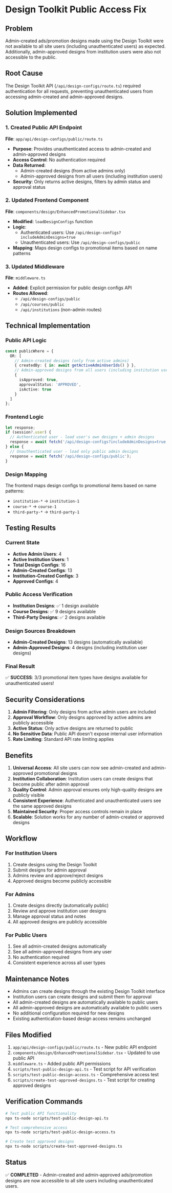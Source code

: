 # Design Toolkit Public Access Fix

## Problem
Admin-created ads/promotion designs made using the Design Toolkit were not available to all site users (including unauthenticated users) as expected. Additionally, admin-approved designs from institution users were also not accessible to the public.

## Root Cause
The Design Toolkit API (`/api/design-configs/route.ts`) required authentication for all requests, preventing unauthenticated users from accessing admin-created and admin-approved designs.

## Solution Implemented

### 1. Created Public API Endpoint
**File**: `app/api/design-configs/public/route.ts`

- **Purpose**: Provides unauthenticated access to admin-created and admin-approved designs
- **Access Control**: No authentication required
- **Data Returned**: 
  - Admin-created designs (from active admins only)
  - Admin-approved designs from all users (including institution users)
- **Security**: Only returns active designs, filters by admin status and approval status

### 2. Updated Frontend Component
**File**: `components/design/EnhancedPromotionalSidebar.tsx`

- **Modified**: `loadDesignConfigs` function
- **Logic**: 
  - Authenticated users: Use `/api/design-configs?includeAdminDesigns=true`
  - Unauthenticated users: Use `/api/design-configs/public`
- **Mapping**: Maps design configs to promotional items based on name patterns

### 3. Updated Middleware
**File**: `middleware.ts`

- **Added**: Explicit permission for public design configs API
- **Routes Allowed**:
  - `/api/design-configs/public`
  - `/api/courses/public`
  - `/api/institutions` (non-admin routes)

## Technical Implementation

### Public API Logic
```typescript
const publicWhere = {
  OR: [
    // Admin-created designs (only from active admins)
    { createdBy: { in: await getActiveAdminUserIds() } },
    // Admin-approved designs from all users (including institution users)
    { 
      isApproved: true, 
      approvalStatus: 'APPROVED',
      isActive: true
    }
  ]
};
```

### Frontend Logic
```typescript
let response;
if (session?.user) {
  // Authenticated user - load user's own designs + admin designs
  response = await fetch('/api/design-configs?includeAdminDesigns=true');
} else {
  // Unauthenticated user - load only public admin designs
  response = await fetch('/api/design-configs/public');
}
```

### Design Mapping
The frontend maps design configs to promotional items based on name patterns:
- `institution-*` → `institution-1`
- `course-*` → `course-1`
- `third-party-*` → `third-party-1`

## Testing Results

### Current State
- **Active Admin Users**: 4
- **Active Institution Users**: 1
- **Total Design Configs**: 16
- **Admin-Created Configs**: 13
- **Institution-Created Configs**: 3
- **Approved Configs**: 4

### Public Access Verification
- **Institution Designs**: ✅ 1 design available
- **Course Designs**: ✅ 9 designs available  
- **Third-Party Designs**: ✅ 2 designs available

### Design Sources Breakdown
- **Admin-Created Designs**: 13 designs (automatically available)
- **Admin-Approved Designs**: 4 designs (including institution user designs)

### Final Result
✅ **SUCCESS**: 3/3 promotional item types have designs available for unauthenticated users!

## Security Considerations

1. **Admin Filtering**: Only designs from active admin users are included
2. **Approval Workflow**: Only designs approved by active admins are publicly accessible
3. **Active Status**: Only active designs are returned to public
4. **No Sensitive Data**: Public API doesn't expose internal user information
5. **Rate Limiting**: Standard API rate limiting applies

## Benefits

1. **Universal Access**: All site users can now see admin-created and admin-approved promotional designs
2. **Institution Collaboration**: Institution users can create designs that become public after admin approval
3. **Quality Control**: Admin approval ensures only high-quality designs are publicly visible
4. **Consistent Experience**: Authenticated and unauthenticated users see the same approved designs
5. **Maintained Security**: Proper access controls remain in place
6. **Scalable**: Solution works for any number of admin-created or approved designs

## Workflow

### For Institution Users
1. Create designs using the Design Toolkit
2. Submit designs for admin approval
3. Admins review and approve/reject designs
4. Approved designs become publicly accessible

### For Admins
1. Create designs directly (automatically public)
2. Review and approve institution user designs
3. Manage approval status and notes
4. All approved designs are publicly accessible

### For Public Users
1. See all admin-created designs automatically
2. See all admin-approved designs from any user
3. No authentication required
4. Consistent experience across all user types

## Maintenance Notes

- Admins can create designs through the existing Design Toolkit interface
- Institution users can create designs and submit them for approval
- All admin-created designs are automatically available to public users
- All admin-approved designs are automatically available to public users
- No additional configuration required for new designs
- Existing authentication-based design access remains unchanged

## Files Modified

1. `app/api/design-configs/public/route.ts` - New public API endpoint
2. `components/design/EnhancedPromotionalSidebar.tsx` - Updated to use public API
3. `middleware.ts` - Added public API permissions
4. `scripts/test-public-design-api.ts` - Test script for API verification
5. `scripts/test-public-design-access.ts` - Comprehensive access test
6. `scripts/create-test-approved-designs.ts` - Test script for creating approved designs

## Verification Commands

```bash
# Test public API functionality
npx ts-node scripts/test-public-design-api.ts

# Test comprehensive access
npx ts-node scripts/test-public-design-access.ts

# Create test approved designs
npx ts-node scripts/create-test-approved-designs.ts
```

## Status
✅ **COMPLETED** - Admin-created and admin-approved ads/promotion designs are now accessible to all site users including unauthenticated users.
